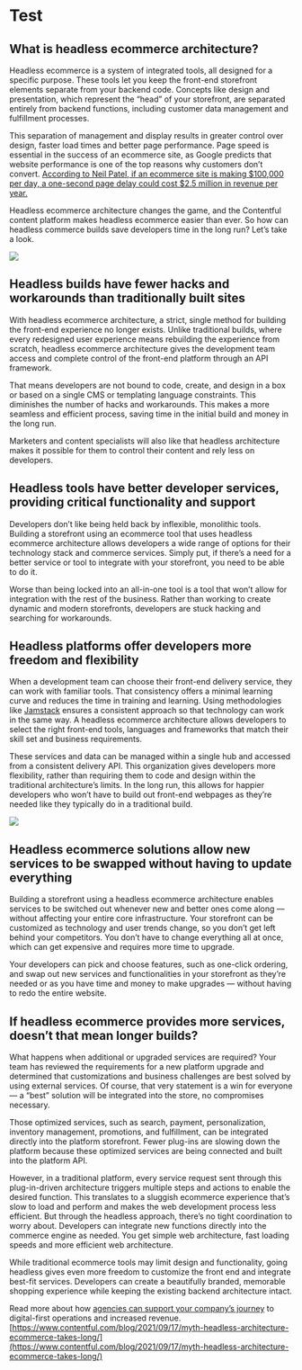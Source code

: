 # Test
## What is headless ecommerce architecture?

Headless ecommerce is a system of integrated tools, all designed for a specific purpose. These tools let you keep the front-end storefront elements separate from your backend code. Concepts like design and presentation, which represent the “head” of your storefront, are separated entirely from backend functions, including customer data management and fulfillment processes.

This separation of management and display results in greater control over design, faster load times and better page performance. Page speed is essential in the success of an ecommerce site, as Google predicts that website performance is one of the top reasons why customers don’t convert. [According to Neil Patel, if an ecommerce site is making $100,000 per day, a one-second page delay could cost $2.5 million in revenue per year.](https://neilpatel.com/blog/loading-time/)

Headless ecommerce architecture changes the game, and the Contentful content platform makes headless ecommerce easier than ever. So how can headless commerce builds save developers time in the long run? Let’s take a look.

![](https://images.ctfassets.net/fo9twyrwpveg/5YpLceOuc4jumjWTSifqbc/3f741f88a86e769463a9a1392b3201bd/Blog_Icons__2_.png?fm=webp)

## Headless builds have fewer hacks and workarounds than traditionally built sites

With headless ecommerce architecture, a strict, single method for building the front-end experience no longer exists. Unlike traditional builds, where every redesigned user experience means rebuilding the experience from scratch, headless ecommerce architecture gives the development team access and complete control of the front-end platform through an API framework.

That means developers are not bound to code, create, and design in a box or based on a single CMS or templating language constraints. This diminishes the number of hacks and workarounds. This makes a more seamless and efficient process, saving time in the initial build and money in the long run.

Marketers and content specialists will also like that headless architecture makes it possible for them to control their content and rely less on developers. 

## Headless tools have better developer services, providing critical functionality and support

Developers don’t like being held back by inflexible, monolithic tools. Building a storefront using an ecommerce tool that uses headless ecommerce architecture allows developers a wide range of options for their technology stack and commerce services. Simply put, if there’s a need for a better service or tool to integrate with your storefront, you need to be able to do it. 

Worse than being locked into an all-in-one tool is a tool that won’t allow for integration with the rest of the business. Rather than working to create dynamic and modern storefronts, developers are stuck hacking and searching for workarounds. 

## Headless platforms offer developers more freedom and flexibility

When a development team can choose their front-end delivery service, they can work with familiar tools. That consistency offers a minimal learning curve and reduces the time in training and learning. Using methodologies like [Jamstack](https://jamstack.org/) ensures a consistent approach so that technology can work in the same way. A headless ecommerce architecture allows developers to select the right front-end tools, languages and frameworks that match their skill set and business requirements. 

These services and data can be managed within a single hub and accessed from a consistent delivery API. This organization gives developers more flexibility, rather than requiring them to code and design within the traditional architecture’s limits. In the long run, this allows for happier developers who won’t have to build out front-end webpages as they’re needed like they typically do in a traditional build.

![](https://images.ctfassets.net/fo9twyrwpveg/6b2UIIhKyIaXxxWUYdmGHS/22c75da9350156aa937f3c9459ecc48d/Blog_Icons__3_.png?fm=webp)

## Headless ecommerce solutions allow new services to be swapped without having to update everything

Building a storefront using a headless ecommerce architecture enables services to be switched out whenever new and better ones come along — without affecting your entire core infrastructure. Your storefront can be customized as technology and user trends change, so you don’t get left behind your competitors. You don’t have to change everything all at once, which can get expensive and requires more time to upgrade.

Your developers can pick and choose features, such as one-click ordering, and swap out new services and functionalities in your storefront as they’re needed or as you have time and money to make upgrades — without having to redo the entire website. 

## If headless ecommerce provides more services, doesn’t that mean longer builds?

What happens when additional or upgraded services are required? Your team has reviewed the requirements for a new platform upgrade and determined that customizations and business challenges are best solved by using external services. Of course, that very statement is a win for everyone — a “best” solution will be integrated into the store, no compromises necessary. 

Those optimized services, such as search, payment, personalization, inventory management, promotions, and fulfillment, can be integrated directly into the platform storefront. Fewer plug-ins are slowing down the platform because these optimized services are being connected and built into the platform API. 

However, in a traditional platform, every service request sent through this plug-in-driven architecture triggers multiple steps and actions to enable the desired function. This translates to a sluggish ecommerce experience that’s slow to load and perform and makes the web development process less efficient. But through the headless approach, there’s no tight coordination to worry about. Developers can integrate new functions directly into the commerce engine as needed. You get simple web architecture, fast loading speeds and more efficient web architecture.

While traditional ecommerce tools may limit design and functionality, going headless gives even more freedom to customize the front end and integrate best-fit services. Developers can create a beautifully branded, memorable shopping experience while keeping the existing backend architecture intact.

Read more about how [agencies can support your company’s journey](https://www.contentful.com/resources/how-agencies-can-help-brands-deliver-cutting-edge-digital-experiences/) to digital-first operations and increased revenue. 
 [https://www.contentful.com/blog/2021/09/17/myth-headless-architecture-ecommerce-takes-long/](https://www.contentful.com/blog/2021/09/17/myth-headless-architecture-ecommerce-takes-long/)
